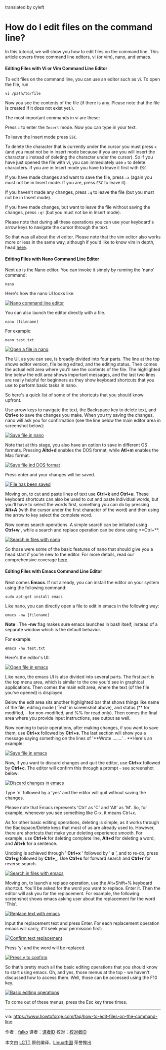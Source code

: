translated by cyleft

How do I edit files on the command line?
======

In this tutorial, we will show you how to edit files on the command line. This article covers three command line editors, vi (or vim), nano, and emacs.

#### Editing Files with Vi or Vim Command Line Editor

To edit files on the command line, you can use an editor such as vi. To open the file, run

```
vi /path/to/file
```

Now you see the contents of the file (if there is any. Please note that the file is created if it does not exist yet.).

The most important commands in vi are these:

Press `i` to enter the `Insert` mode. Now you can type in your text.

To leave the Insert mode press `ESC`.

To delete the character that is currently under the cursor you must press `x` (and you must not be in Insert mode because if you are you will insert the character `x` instead of deleting the character under the cursor). So if you have just opened the file with vi, you can immediately use `x` to delete characters. If you are in Insert mode you have to leave it first with `ESC`.

If you have made changes and want to save the file, press `:x` (again you must not be in Insert mode. If you are, press `ESC` to leave it).

If you haven't made any changes, press `:q` to leave the file (but you must not be in Insert mode).

If you have made changes, but want to leave the file without saving the changes, press `:q!` (but you must not be in Insert mode).

Please note that during all these operations you can use your keyboard's arrow keys to navigate the cursor through the text.

So that was all about the vi editor. Please note that the vim editor also works more or less in the same way, although if you'd like to know vim in depth, head [here][1].

#### Editing Files with Nano Command Line Editor

Next up is the Nano editor. You can invoke it simply by running the 'nano' command:

```
nano
```

Here's how the nano UI looks like:

[![Nano command line editor][2]][3]

You can also launch the editor directly with a file.

```
nano [filename]
```

For example:

```
nano test.txt
```

[![Open a file in nano][4]][5]

The UI, as you can see, is broadly divided into four parts. The line at the top shows editor version, file being edited, and the editing status. Then comes the actual edit area where you'll see the contents of the file. The highlighted line below the edit area shows important messages, and the last two lines are really helpful for beginners as they show keyboard shortcuts that you use to perform basic tasks in nano.

So here's a quick list of some of the shortcuts that you should know upfront.

Use arrow keys to navigate the text, the Backspace key to delete text, and **Ctrl+o** to save the changes you make. When you try saving the changes, nano will ask you for confirmation (see the line below the main editor area in screenshot below):

[![Save file in nano][6]][7]

Note that at this stage, you also have an option to save in different OS formats. Pressing **Altd+d** enables the DOS format, while **Atl+m** enables the Mac format.

[![Save file ind DOS format][8]][9]

Press enter and your changes will be saved.

[![File has been saved][10]][11]

Moving on, to cut and paste lines of text use **Ctrl+k** and **Ctrl+u**. These keyboard shortcuts can also be used to cut and paste individual words, but you'll have to select the words first, something you can do by pressing **Alt+A** (with the cursor under the first character of the word) and then using the arrow to key select the complete word.

Now comes search operations. A simple search can be initiated using **Ctrl+w** , while a search and replace operation can be done using **Ctrl+\**.

[![Search in files with nano][12]][13]

So those were some of the basic features of nano that should give you a head start if you're new to the editor. For more details, read our comprehensive coverage [here][14].

#### Editing Files with Emacs Command Line Editor

Next comes **Emacs**. If not already, you can install the editor on your system using the following command:

```
sudo apt-get install emacs
```

Like nano, you can directly open a file to edit in emacs in the following way:

```
emacs -nw [filename]
```

**Note** : The **-nw** flag makes sure emacs launches in bash itself, instead of a separate window which is the default behavior.

For example:
```
emacs -nw test.txt

```

Here's the editor's UI:

[![Open file in emacs][15]][16]

Like nano, the emacs UI is also divided into several parts. The first part is the top menu area, which is similar to the one you'd see in graphical applications. Then comes the main edit area, where the text (of the file you've opened) is displayed.

Below the edit area sits another highlighted bar that shows things like name of the file, editing mode ('Text' in screenshot above), and status (** for modified, - for non-modified, and %% for read only). Then comes the final area where you provide input instructions, see output as well.

Now coming to basic operations, after making changes, if you want to save them, use **Ctrl+x** followed by **Ctrl+s**. The last section will show you a message saying something on the lines of '**Wrote ........' . **Here's an example:

[![Save file in emacs][17]][18]

Now, if you want to discard changes and quit the editor, use **Ctrl+x** followed by **Ctrl+c**. The editor will confirm this through a prompt - see screenshot below:

[![Discard changes in emacs][19]][20]

Type 'n' followed by a 'yes' and the editor will quit without saving the changes.

Please note that Emacs represents 'Ctrl' as 'C' and 'Alt' as 'M'. So, for example, whenever you see something like C-x, it means Ctrl+x.

As for other basic editing operations, deleting is simple, as it works through the Backspace/Delete keys that most of us are already used to. However, there are shortcuts that make your deleting experience smooth. For example, use **Ctrl+k** for deleting complete line, **Alt+d** for deleting a word, and **Alt+k** for a sentence.

Undoing is achieved through ' **Ctrl+x** ' followed by ' **u** ', and to re-do, press **Ctrl+g** followed by **Ctrl+_**. Use **Ctrl+s** for forward search and **Ctrl+r** for reverse search.

[![Search in files with emacs][21]][22]

Moving on, to launch a replace operation, use the Alt+Shift+% keyboard shortcut. You'll be asked for the word you want to replace. Enter it. Then the editor will ask you for the replacement. For example, the following screenshot shows emacs asking user about the replacement for the word 'This'.

[![Replace text with emacs][23]][24]

Input the replacement text and press Enter. For each replacement operation emacs will carry, it'll seek your permission first:

[![Confirm text replacement][25]][26]

Press 'y' and the word will be replaced.

[![Press y to confirm][27]][28]

So that's pretty much all the basic editing operations that you should know to start using emacs. Oh, and yes, those menus at the top - we haven't discussed how to access them. Well, those can be accessed using the F10 key.

[![Basic editing operations][29]][30]

To come out of these menus, press the Esc key three times.


--------------------------------------------------------------------------------

via: https://www.howtoforge.com/faq/how-to-edit-files-on-the-command-line

作者：[falko][a]
译者：[译者ID](https://github.com/译者ID)
校对：[校对者ID](https://github.com/校对者ID)

本文由 [LCTT](https://github.com/LCTT/TranslateProject) 原创编译，[Linux中国](https://linux.cn/) 荣誉推出

[a]:https://www.howtoforge.com
[1]:https://www.howtoforge.com/vim-basics
[2]:https://www.howtoforge.com/images/command-tutorial/nano-basic-ui.png
[3]:https://www.howtoforge.com/images/command-tutorial/big/nano-basic-ui.png
[4]:https://www.howtoforge.com/images/command-tutorial/nano-file-open.png
[5]:https://www.howtoforge.com/images/command-tutorial/big/nano-file-open.png
[6]:https://www.howtoforge.com/images/command-tutorial/nano-save-changes.png
[7]:https://www.howtoforge.com/images/command-tutorial/big/nano-save-changes.png
[8]:https://www.howtoforge.com/images/command-tutorial/nano-mac-format.png
[9]:https://www.howtoforge.com/images/command-tutorial/big/nano-mac-format.png
[10]:https://www.howtoforge.com/images/command-tutorial/nano-changes-saved.png
[11]:https://www.howtoforge.com/images/command-tutorial/big/nano-changes-saved.png
[12]:https://www.howtoforge.com/images/command-tutorial/nano-search-replace.png
[13]:https://www.howtoforge.com/images/command-tutorial/big/nano-search-replace.png
[14]:https://www.howtoforge.com/linux-nano-command/
[15]:https://www.howtoforge.com/images/command-tutorial/nano-file-open1.png
[16]:https://www.howtoforge.com/images/command-tutorial/big/nano-file-open1.png
[17]:https://www.howtoforge.com/images/command-tutorial/emacs-save.png
[18]:https://www.howtoforge.com/images/command-tutorial/big/emacs-save.png
[19]:https://www.howtoforge.com/images/command-tutorial/emacs-quit-without-saving.png
[20]:https://www.howtoforge.com/images/command-tutorial/big/emacs-quit-without-saving.png
[21]:https://www.howtoforge.com/images/command-tutorial/emacs-search.png
[22]:https://www.howtoforge.com/images/command-tutorial/big/emacs-search.png
[23]:https://www.howtoforge.com/images/command-tutorial/emacs-search-replace.png
[24]:https://www.howtoforge.com/images/command-tutorial/big/emacs-search-replace.png
[25]:https://www.howtoforge.com/images/command-tutorial/emacs-replace-prompt.png
[26]:https://www.howtoforge.com/images/command-tutorial/big/emacs-replace-prompt.png
[27]:https://www.howtoforge.com/images/command-tutorial/emacs-replaced.png
[28]:https://www.howtoforge.com/images/command-tutorial/big/emacs-replaced.png
[29]:https://www.howtoforge.com/images/command-tutorial/emacs-accessing-menus.png
[30]:https://www.howtoforge.com/images/command-tutorial/big/emacs-accessing-menus.png
